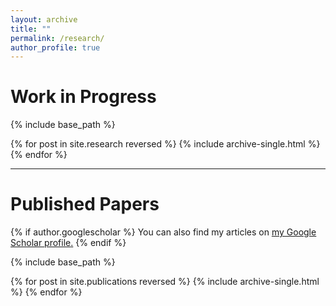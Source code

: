 ```yaml
---
layout: archive
title: ""
permalink: /research/
author_profile: true
---
```


# Work in Progress

{% include base_path %}

{% for post in site.research reversed %}
  {% include archive-single.html %}
{% endfor %}

---
# Published Papers

{% if author.googlescholar %}
  You can also find my articles on <u><a href="{{author.googlescholar}}">my Google Scholar profile</a>.</u>
{% endif %}

{% include base_path %}

{% for post in site.publications reversed %}
  {% include archive-single.html %}
{% endfor %}


